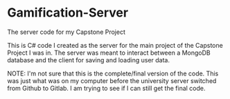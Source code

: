 # Gamification-Server
The server code for my Capstone Project

This is C# code I created as the server for the main project of the Capstone Project I was in. The server was meant to interact between a MongoDB database and the client for saving and loading user data.

NOTE: I'm not sure that this is the complete/final version of the code. This was just what was on my computer before the university server switched from Github to Gitlab. I am trying to see if I can still get the final code.
